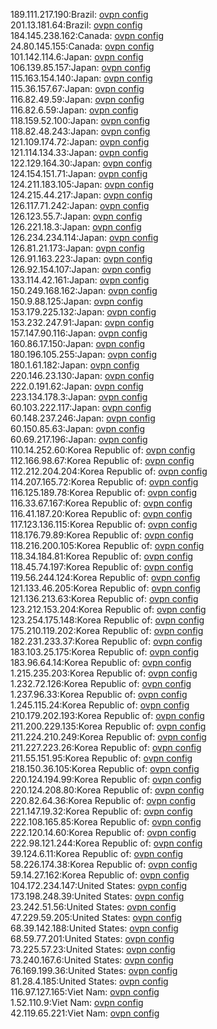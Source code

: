 189.111.217.190:Brazil: [ovpn config](vpn/189_111_217_190.ovpn)  
201.13.181.64:Brazil: [ovpn config](vpn/201_13_181_64.ovpn)  
184.145.238.162:Canada: [ovpn config](vpn/184_145_238_162.ovpn)  
24.80.145.155:Canada: [ovpn config](vpn/24_80_145_155.ovpn)  
101.142.114.6:Japan: [ovpn config](vpn/101_142_114_6.ovpn)  
106.139.85.157:Japan: [ovpn config](vpn/106_139_85_157.ovpn)  
115.163.154.140:Japan: [ovpn config](vpn/115_163_154_140.ovpn)  
115.36.157.67:Japan: [ovpn config](vpn/115_36_157_67.ovpn)  
116.82.49.59:Japan: [ovpn config](vpn/116_82_49_59.ovpn)  
116.82.6.59:Japan: [ovpn config](vpn/116_82_6_59.ovpn)  
118.159.52.100:Japan: [ovpn config](vpn/118_159_52_100.ovpn)  
118.82.48.243:Japan: [ovpn config](vpn/118_82_48_243.ovpn)  
121.109.174.72:Japan: [ovpn config](vpn/121_109_174_72.ovpn)  
121.114.134.33:Japan: [ovpn config](vpn/121_114_134_33.ovpn)  
122.129.164.30:Japan: [ovpn config](vpn/122_129_164_30.ovpn)  
124.154.151.71:Japan: [ovpn config](vpn/124_154_151_71.ovpn)  
124.211.183.105:Japan: [ovpn config](vpn/124_211_183_105.ovpn)  
124.215.44.217:Japan: [ovpn config](vpn/124_215_44_217.ovpn)  
126.117.71.242:Japan: [ovpn config](vpn/126_117_71_242.ovpn)  
126.123.55.7:Japan: [ovpn config](vpn/126_123_55_7.ovpn)  
126.221.18.3:Japan: [ovpn config](vpn/126_221_18_3.ovpn)  
126.234.234.114:Japan: [ovpn config](vpn/126_234_234_114.ovpn)  
126.81.21.173:Japan: [ovpn config](vpn/126_81_21_173.ovpn)  
126.91.163.223:Japan: [ovpn config](vpn/126_91_163_223.ovpn)  
126.92.154.107:Japan: [ovpn config](vpn/126_92_154_107.ovpn)  
133.114.42.161:Japan: [ovpn config](vpn/133_114_42_161.ovpn)  
150.249.168.162:Japan: [ovpn config](vpn/150_249_168_162.ovpn)  
150.9.88.125:Japan: [ovpn config](vpn/150_9_88_125.ovpn)  
153.179.225.132:Japan: [ovpn config](vpn/153_179_225_132.ovpn)  
153.232.247.91:Japan: [ovpn config](vpn/153_232_247_91.ovpn)  
157.147.90.116:Japan: [ovpn config](vpn/157_147_90_116.ovpn)  
160.86.17.150:Japan: [ovpn config](vpn/160_86_17_150.ovpn)  
180.196.105.255:Japan: [ovpn config](vpn/180_196_105_255.ovpn)  
180.1.61.182:Japan: [ovpn config](vpn/180_1_61_182.ovpn)  
220.146.23.130:Japan: [ovpn config](vpn/220_146_23_130.ovpn)  
222.0.191.62:Japan: [ovpn config](vpn/222_0_191_62.ovpn)  
223.134.178.3:Japan: [ovpn config](vpn/223_134_178_3.ovpn)  
60.103.222.117:Japan: [ovpn config](vpn/60_103_222_117.ovpn)  
60.148.237.246:Japan: [ovpn config](vpn/60_148_237_246.ovpn)  
60.150.85.63:Japan: [ovpn config](vpn/60_150_85_63.ovpn)  
60.69.217.196:Japan: [ovpn config](vpn/60_69_217_196.ovpn)  
110.14.252.60:Korea Republic of: [ovpn config](vpn/110_14_252_60.ovpn)  
112.166.98.67:Korea Republic of: [ovpn config](vpn/112_166_98_67.ovpn)  
112.212.204.204:Korea Republic of: [ovpn config](vpn/112_212_204_204.ovpn)  
114.207.165.72:Korea Republic of: [ovpn config](vpn/114_207_165_72.ovpn)  
116.125.189.78:Korea Republic of: [ovpn config](vpn/116_125_189_78.ovpn)  
116.33.67.167:Korea Republic of: [ovpn config](vpn/116_33_67_167.ovpn)  
116.41.187.20:Korea Republic of: [ovpn config](vpn/116_41_187_20.ovpn)  
117.123.136.115:Korea Republic of: [ovpn config](vpn/117_123_136_115.ovpn)  
118.176.79.89:Korea Republic of: [ovpn config](vpn/118_176_79_89.ovpn)  
118.216.200.105:Korea Republic of: [ovpn config](vpn/118_216_200_105.ovpn)  
118.34.184.81:Korea Republic of: [ovpn config](vpn/118_34_184_81.ovpn)  
118.45.74.197:Korea Republic of: [ovpn config](vpn/118_45_74_197.ovpn)  
119.56.244.124:Korea Republic of: [ovpn config](vpn/119_56_244_124.ovpn)  
121.133.46.205:Korea Republic of: [ovpn config](vpn/121_133_46_205.ovpn)  
121.136.213.63:Korea Republic of: [ovpn config](vpn/121_136_213_63.ovpn)  
123.212.153.204:Korea Republic of: [ovpn config](vpn/123_212_153_204.ovpn)  
123.254.175.148:Korea Republic of: [ovpn config](vpn/123_254_175_148.ovpn)  
175.210.119.202:Korea Republic of: [ovpn config](vpn/175_210_119_202.ovpn)  
182.231.233.37:Korea Republic of: [ovpn config](vpn/182_231_233_37.ovpn)  
183.103.25.175:Korea Republic of: [ovpn config](vpn/183_103_25_175.ovpn)  
183.96.64.14:Korea Republic of: [ovpn config](vpn/183_96_64_14.ovpn)  
1.215.235.203:Korea Republic of: [ovpn config](vpn/1_215_235_203.ovpn)  
1.232.72.126:Korea Republic of: [ovpn config](vpn/1_232_72_126.ovpn)  
1.237.96.33:Korea Republic of: [ovpn config](vpn/1_237_96_33.ovpn)  
1.245.115.24:Korea Republic of: [ovpn config](vpn/1_245_115_24.ovpn)  
210.179.202.193:Korea Republic of: [ovpn config](vpn/210_179_202_193.ovpn)  
211.200.229.135:Korea Republic of: [ovpn config](vpn/211_200_229_135.ovpn)  
211.224.210.249:Korea Republic of: [ovpn config](vpn/211_224_210_249.ovpn)  
211.227.223.26:Korea Republic of: [ovpn config](vpn/211_227_223_26.ovpn)  
211.55.151.95:Korea Republic of: [ovpn config](vpn/211_55_151_95.ovpn)  
218.150.36.105:Korea Republic of: [ovpn config](vpn/218_150_36_105.ovpn)  
220.124.194.99:Korea Republic of: [ovpn config](vpn/220_124_194_99.ovpn)  
220.124.208.80:Korea Republic of: [ovpn config](vpn/220_124_208_80.ovpn)  
220.82.64.36:Korea Republic of: [ovpn config](vpn/220_82_64_36.ovpn)  
221.147.19.32:Korea Republic of: [ovpn config](vpn/221_147_19_32.ovpn)  
222.108.165.85:Korea Republic of: [ovpn config](vpn/222_108_165_85.ovpn)  
222.120.14.60:Korea Republic of: [ovpn config](vpn/222_120_14_60.ovpn)  
222.98.121.244:Korea Republic of: [ovpn config](vpn/222_98_121_244.ovpn)  
39.124.6.11:Korea Republic of: [ovpn config](vpn/39_124_6_11.ovpn)  
58.226.174.38:Korea Republic of: [ovpn config](vpn/58_226_174_38.ovpn)  
59.14.27.162:Korea Republic of: [ovpn config](vpn/59_14_27_162.ovpn)  
104.172.234.147:United States: [ovpn config](vpn/104_172_234_147.ovpn)  
173.198.248.39:United States: [ovpn config](vpn/173_198_248_39.ovpn)  
23.242.51.56:United States: [ovpn config](vpn/23_242_51_56.ovpn)  
47.229.59.205:United States: [ovpn config](vpn/47_229_59_205.ovpn)  
68.39.142.188:United States: [ovpn config](vpn/68_39_142_188.ovpn)  
68.59.77.201:United States: [ovpn config](vpn/68_59_77_201.ovpn)  
73.225.57.23:United States: [ovpn config](vpn/73_225_57_23.ovpn)  
73.240.167.6:United States: [ovpn config](vpn/73_240_167_6.ovpn)  
76.169.199.36:United States: [ovpn config](vpn/76_169_199_36.ovpn)  
81.28.4.185:United States: [ovpn config](vpn/81_28_4_185.ovpn)  
116.97.127.165:Viet Nam: [ovpn config](vpn/116_97_127_165.ovpn)  
1.52.110.9:Viet Nam: [ovpn config](vpn/1_52_110_9.ovpn)  
42.119.65.221:Viet Nam: [ovpn config](vpn/42_119_65_221.ovpn)  
